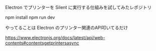Electron でプリンターを Silent に実行する仕組みを試してみたレポジトリ

npm install
npm run dev 

やってることは Electron のプリンター関連のAPI叩いてるだけ

https://www.electronjs.org/docs/latest/api/web-contents#contentsgetprintersasync
